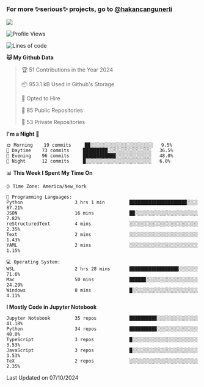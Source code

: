 ### For more ✨serious✨ projects, go to [@hakancangunerli](https://github.com/hakancangunerli)

![](https://github-readme-stats.vercel.app/api/top-langs/?username=johngunerli&layout=compact&hide=jupyter%20notebook,tex,html,shell,CSS,Ruby,Makefile,EmberScript,MATLAB,C&langs_count=6&exclude_repo=2015-csharp,gt_code,gsu_code,uga_code,uga_robotics)

<!--START_SECTION:waka-->
![Profile Views](http://img.shields.io/badge/Profile%20Views-0-blue)

![Lines of code](https://img.shields.io/badge/From%20Hello%20World%20I%27ve%20Written-481487%20lines%20of%20code-blue)

**🐱 My Github Data** 

> 🏆 51 Contributions in the Year 2024
 > 
> 📦 953.1 kB Used in Github's Storage 
 > 
> 💼 Opted to Hire
 > 
> 📜 85 Public Repositories 
 > 
> 🔑 53 Private Repositories  
 > 
**I'm a Night 🦉** 

```text
🌞 Morning    19 commits     ██░░░░░░░░░░░░░░░░░░░░░░░   9.5% 
🌆 Daytime    73 commits     █████████░░░░░░░░░░░░░░░░   36.5% 
🌃 Evening    96 commits     ████████████░░░░░░░░░░░░░   48.0% 
🌙 Night      12 commits     █░░░░░░░░░░░░░░░░░░░░░░░░   6.0%

```


📊 **This Week I Spent My Time On** 

```text
⌚︎ Time Zone: America/New_York

💬 Programming Languages: 
Python                   3 hrs 1 min         █████████████████████░░░░   87.21% 
JSON                     16 mins             ██░░░░░░░░░░░░░░░░░░░░░░░   7.82% 
reStructuredText         4 mins              ░░░░░░░░░░░░░░░░░░░░░░░░░   2.35% 
Text                     2 mins              ░░░░░░░░░░░░░░░░░░░░░░░░░   1.43% 
YAML                     2 mins              ░░░░░░░░░░░░░░░░░░░░░░░░░   1.15%

💻 Operating System: 
WSL                      2 hrs 28 mins       ██████████████████░░░░░░░   71.6% 
Mac                      50 mins             ██████░░░░░░░░░░░░░░░░░░░   24.29% 
Windows                  8 mins              █░░░░░░░░░░░░░░░░░░░░░░░░   4.11%

```

**I Mostly Code in Jupyter Notebook** 

```text
Jupyter Notebook         35 repos            ██████████░░░░░░░░░░░░░░░   41.18% 
Python                   34 repos            ██████████░░░░░░░░░░░░░░░   40.0% 
TypeScript               3 repos             █░░░░░░░░░░░░░░░░░░░░░░░░   3.53% 
JavaScript               3 repos             █░░░░░░░░░░░░░░░░░░░░░░░░   3.53% 
TeX                      2 repos             ░░░░░░░░░░░░░░░░░░░░░░░░░   2.35%

```



 Last Updated on 07/10/2024
<!--END_SECTION:waka-->


